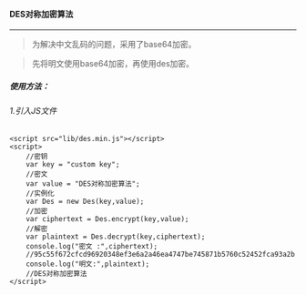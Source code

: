 #### DES对称加密算法

---

> 为解决中文乱码的问题，采用了base64加密。

> 先将明文使用base64加密，再使用des加密。
##### 使用方法：
###### 1.引入JS文件
```
<script src="lib/des.min.js"></script>
<script>
    //密钥
    var key = "custom key";
    //密文
    var value = "DES对称加密算法";
    //实例化
    var Des = new Des(key,value);
    //加密
    var ciphertext = Des.encrypt(key,value);
    //解密
    var plaintext = Des.decrypt(key,ciphertext);
    console.log("密文 :",ciphertext);
    //95c55f672cfcd96920348ef3e6a2a46ea4747be745871b5760c52452fca93a2b
    console.log("明文:",plaintext);
    //DES对称加密算法
</script>
```
